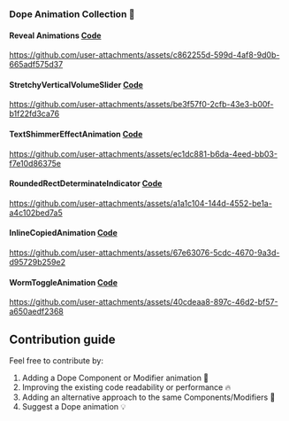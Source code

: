 ### Dope Animation Collection 🥳

#### Reveal Animations [Code](https://github.com/ilyasipek/ComposeAnimation101/blob/main/app/src/main/java/com/ilyasipek/composeanimations101/animations/RevealAnimations.kt)

https://github.com/user-attachments/assets/c862255d-599d-4af8-9d0b-665adf575d37

#### StretchyVerticalVolumeSlider [Code](https://github.com/ilyasipek/DopeComposeAnimations/blob/main/app/src/main/java/com/ilyasipek/composeanimations101/animations/StretchyVerticalVolumeSlider.kt)


https://github.com/user-attachments/assets/be3f57f0-2cfb-43e3-b00f-b1f22fd3ca76


#### TextShimmerEffectAnimation [Code](https://github.com/ilyasipek/dope-compose-animations/blob/main/app/src/main/java/com/ilyasipek/composeanimations101/animations/TextShimmerEffectAnimation.kt)

https://github.com/user-attachments/assets/ec1dc881-b6da-4eed-bb03-f7e10d86375e



#### RoundedRectDeterminateIndicator [Code](https://github.com/ilyasipek/DopeComposeAnimations/blob/main/app/src/main/java/com/ilyasipek/composeanimations101/animations/RoundedRectBorderProgress.kt)


https://github.com/user-attachments/assets/a1a1c104-144d-4552-be1a-a4c102bed7a5

#### InlineCopiedAnimation [Code](https://github.com/ilyasipek/DopeComposeAnimations/blob/main/app/src/main/java/com/ilyasipek/composeanimations101/animations/InlineCopiedAnimation.kt)

https://github.com/user-attachments/assets/67e63076-5cdc-4670-9a3d-d95729b259e2

#### WormToggleAnimation [Code](https://github.com/ilyasipek/DopeComposeAnimations/blob/main/app/src/main/java/com/ilyasipek/composeanimations101/animations/WormToggleAnimation.kt)

https://github.com/user-attachments/assets/40cdeaa8-897c-46d2-bf57-a650aedf2368

## Contribution guide
Feel free to contribute by:

1. Adding a Dope Component or Modifier animation 💫
2. Improving the existing code readability or performance 🔥
3. Adding an alternative approach to the same Components/Modifiers 🎊
4. Suggest a Dope animation 💡
